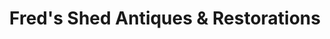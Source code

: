 ---
title: "Fred's Shed Antiques & Restorations"
url: /alfreton/freds-shed-antiques-und-restorations/
shop: Antiquitäten
---